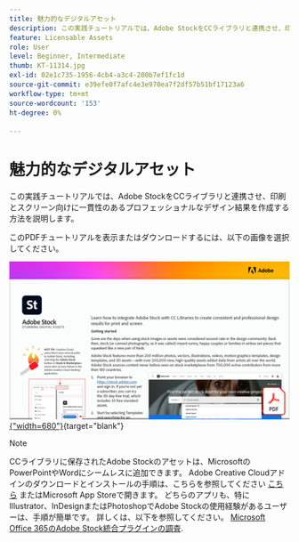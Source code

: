 ```yaml
---
title: 魅力的なデジタルアセット
description: この実践チュートリアルでは、Adobe StockをCCライブラリと連携させ、印刷とスクリーン向けに一貫性のあるプロフェッショナルなデザイン結果を作成する方法を説明します
feature: Licensable Assets
role: User
level: Beginner, Intermediate
thumb: KT-11314.jpg
exl-id: 02e1c735-1956-4cb4-a3c4-200b7ef1fc1d
source-git-commit: e39efe0f7afc4e3e970ea7f2df57b51bf17123a6
workflow-type: tm+mt
source-wordcount: '153'
ht-degree: 0%

---
```


# 魅力的なデジタルアセット

この実践チュートリアルでは、Adobe StockをCCライブラリと連携させ、印刷とスクリーン向けに一貫性のあるプロフェッショナルなデザイン結果を作成する方法を説明します。

このPDFチュートリアルを表示またはダウンロードするには、以下の画像を選択してください。

[![チュートリアルの最初のページの画像](assets/Stunningdigitalassets.png){&quot;width=680&quot;}](assets/Stunning-Digital-Assets.pdf){target="blank"}

>[!NOTE]
>
>CCライブラリに保存されたAdobe Stockのアセットは、MicrosoftのPowerPointやWordにシームレスに追加できます。 Adobe Creative Cloudアドインのダウンロードとインストールの手順は、こちらを参照してください [こちら](https://helpx.adobe.com/creative-cloud/help/libraries-addin-microsoft-office.html) またはMicrosoft App Storeで開きます。 どちらのアプリも、特にIllustrator、InDesignまたはPhotoshopでAdobe Stockの使用経験があるユーザーは、手順が簡単です。 詳しくは、以下を参照してください。 [Microsoft Office 365のAdobe Stock統合プラグインの調査](https://helpx.adobe.com/stock/help/microsoft-office-plug-ins.html).
